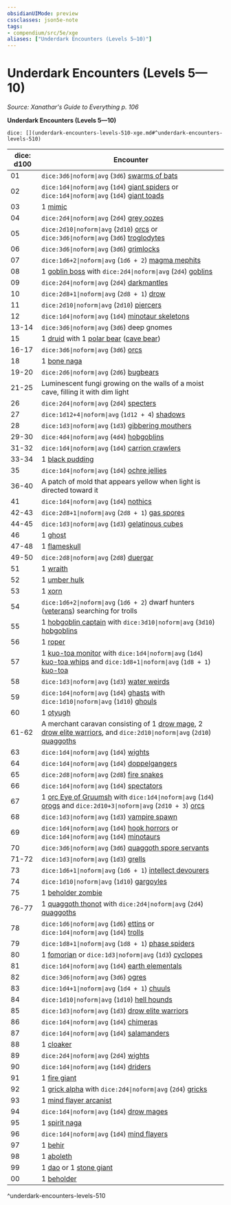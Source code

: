 ```yaml
---
obsidianUIMode: preview
cssclasses: json5e-note
tags:
- compendium/src/5e/xge
aliases: ["Underdark Encounters (Levels 5—10)"]
---
```

# Underdark Encounters (Levels 5—10)
*Source: Xanathar's Guide to Everything p. 106* 

**Underdark Encounters (Levels 5—10)**

`dice: [](underdark-encounters-levels-510-xge.md#^underdark-encounters-levels-510)`

| dice: d100 | Encounter |
|------------|-----------|
| 01 | `dice:3d6\|noform\|avg` (`3d6`) [swarms of bats](compendium/bestiary/beast/swarm-of-bats.md) |
| 02 | `dice:1d4\|noform\|avg` (`1d4`) [giant spiders](compendium/bestiary/beast/giant-spider.md) or `dice:1d4\|noform\|avg` (`1d4`) [giant toads](compendium/bestiary/beast/giant-toad.md) |
| 03 | 1 [mimic](compendium/bestiary/monstrosity/mimic.md) |
| 04 | `dice:2d4\|noform\|avg` (`2d4`) [grey oozes](compendium/bestiary/ooze/gray-ooze.md) |
| 05 | `dice:2d10\|noform\|avg` (`2d10`) [orcs](compendium/bestiary/humanoid/orc.md) or `dice:3d6\|noform\|avg` (`3d6`) [troglodytes](compendium/bestiary/humanoid/troglodyte.md) |
| 06 | `dice:3d6\|noform\|avg` (`3d6`) [grimlocks](compendium/bestiary/humanoid/grimlock.md) |
| 07 | `dice:1d6+2\|noform\|avg` (`1d6 + 2`) [magma mephits](compendium/bestiary/elemental/magma-mephit.md) |
| 08 | 1 [goblin boss](compendium/bestiary/humanoid/goblin-boss.md) with `dice:2d4\|noform\|avg` (`2d4`) [goblins](compendium/bestiary/humanoid/goblin.md) |
| 09 | `dice:2d4\|noform\|avg` (`2d4`) [darkmantles](compendium/bestiary/monstrosity/darkmantle.md) |
| 10 | `dice:2d8+1\|noform\|avg` (`2d8 + 1`) [drow](compendium/bestiary/humanoid/drow.md) |
| 11 | `dice:2d10\|noform\|avg` (`2d10`) [piercers](compendium/bestiary/monstrosity/piercer.md) |
| 12 | `dice:1d4\|noform\|avg` (`1d4`) [minotaur skeletons](compendium/bestiary/undead/minotaur-skeleton.md) |
| 13-14 | `dice:3d6\|noform\|avg` (`3d6`) deep gnomes |
| 15 | 1 [druid](compendium/bestiary/humanoid/druid.md) with 1 [polar bear](compendium/bestiary/beast/polar-bear.md) ([cave bear](compendium/bestiary/beast/cave-bear.md)) |
| 16-17 | `dice:3d6\|noform\|avg` (`3d6`) [orcs](compendium/bestiary/humanoid/orc.md) |
| 18 | 1 [bone naga](compendium/bestiary/undead/bone-naga-guardian.md) |
| 19-20 | `dice:2d6\|noform\|avg` (`2d6`) [bugbears](compendium/bestiary/humanoid/bugbear.md) |
| 21-25 | Luminescent fungi growing on the walls of a moist cave, filling it with dim light |
| 26 | `dice:2d4\|noform\|avg` (`2d4`) [specters](compendium/bestiary/undead/specter.md) |
| 27 | `dice:1d12+4\|noform\|avg` (`1d12 + 4`) [shadows](compendium/bestiary/undead/shadow.md) |
| 28 | `dice:1d3\|noform\|avg` (`1d3`) [gibbering mouthers](compendium/bestiary/aberration/gibbering-mouther.md) |
| 29-30 | `dice:4d4\|noform\|avg` (`4d4`) [hobgoblins](compendium/bestiary/humanoid/hobgoblin.md) |
| 31-32 | `dice:1d4\|noform\|avg` (`1d4`) [carrion crawlers](compendium/bestiary/monstrosity/carrion-crawler.md) |
| 33-34 | 1 [black pudding](compendium/bestiary/ooze/black-pudding.md) |
| 35 | `dice:1d4\|noform\|avg` (`1d4`) [ochre jellies](compendium/bestiary/ooze/ochre-jelly.md) |
| 36-40 | A patch of mold that appears yellow when light is directed toward it |
| 41 | `dice:1d4\|noform\|avg` (`1d4`) [nothics](compendium/bestiary/aberration/nothic.md) |
| 42-43 | `dice:2d8+1\|noform\|avg` (`2d8 + 1`) [gas spores](compendium/bestiary/plant/gas-spore.md) |
| 44-45 | `dice:1d3\|noform\|avg` (`1d3`) [gelatinous cubes](compendium/bestiary/ooze/gelatinous-cube.md) |
| 46 | 1 [ghost](compendium/bestiary/undead/ghost.md) |
| 47-48 | 1 [flameskull](compendium/bestiary/undead/flameskull.md) |
| 49-50 | `dice:2d8\|noform\|avg` (`2d8`) [duergar](compendium/bestiary/humanoid/duergar.md) |
| 51 | 1 [wraith](compendium/bestiary/undead/wraith.md) |
| 52 | 1 [umber hulk](compendium/bestiary/monstrosity/umber-hulk.md) |
| 53 | 1 [xorn](compendium/bestiary/elemental/xorn.md) |
| 54 | `dice:1d6+2\|noform\|avg` (`1d6 + 2`) dwarf hunters ([veterans](compendium/bestiary/humanoid/veteran.md)) searching for trolls |
| 55 | 1 [hobgoblin captain](compendium/bestiary/humanoid/hobgoblin-captain.md) with `dice:3d10\|noform\|avg` (`3d10`) [hobgoblins](compendium/bestiary/humanoid/hobgoblin.md) |
| 56 | 1 [roper](compendium/bestiary/monstrosity/roper.md) |
| 57 | 1 [kuo-toa monitor](compendium/bestiary/humanoid/kuo-toa-monitor.md) with `dice:1d4\|noform\|avg` (`1d4`) [kuo-toa whips](compendium/bestiary/humanoid/kuo-toa-whip.md) and `dice:1d8+1\|noform\|avg` (`1d8 + 1`) [kuo-toa](compendium/bestiary/humanoid/kuo-toa.md) |
| 58 | `dice:1d3\|noform\|avg` (`1d3`) [water weirds](compendium/bestiary/elemental/water-weird.md) |
| 59 | `dice:1d4\|noform\|avg` (`1d4`) [ghasts](compendium/bestiary/undead/ghast.md) with `dice:1d10\|noform\|avg` (`1d10`) [ghouls](compendium/bestiary/undead/ghoul.md) |
| 60 | 1 [otyugh](compendium/bestiary/aberration/otyugh.md) |
| 61-62 | A merchant caravan consisting of 1 [drow mage](compendium/bestiary/humanoid/drow-mage.md), 2 [drow elite warriors](compendium/bestiary/humanoid/drow-elite-warrior.md), and `dice:2d10\|noform\|avg` (`2d10`) [quaggoths](compendium/bestiary/humanoid/quaggoth.md) |
| 63 | `dice:1d4\|noform\|avg` (`1d4`) [wights](compendium/bestiary/undead/wight.md) |
| 64 | `dice:1d4\|noform\|avg` (`1d4`) [doppelgangers](compendium/bestiary/monstrosity/doppelganger.md) |
| 65 | `dice:2d8\|noform\|avg` (`2d8`) [fire snakes](compendium/bestiary/elemental/fire-snake.md) |
| 66 | `dice:1d4\|noform\|avg` (`1d4`) [spectators](compendium/bestiary/aberration/spectator.md) |
| 67 | 1 [orc Eye of Gruumsh](compendium/bestiary/humanoid/orc-eye-of-gruumsh.md) with `dice:1d4\|noform\|avg` (`1d4`) [orogs](compendium/bestiary/humanoid/orog.md) and `dice:2d10+3\|noform\|avg` (`2d10 + 3`) [orcs](compendium/bestiary/humanoid/orc.md) |
| 68 | `dice:1d3\|noform\|avg` (`1d3`) [vampire spawn](compendium/bestiary/undead/vampire-spawn.md) |
| 69 | `dice:1d4\|noform\|avg` (`1d4`) [hook horrors](compendium/bestiary/monstrosity/hook-horror.md) or `dice:1d4\|noform\|avg` (`1d4`) [minotaurs](compendium/bestiary/monstrosity/minotaur.md) |
| 70 | `dice:3d6\|noform\|avg` (`3d6`) [quaggoth spore servants](compendium/bestiary/plant/quaggoth-spore-servant.md) |
| 71-72 | `dice:1d3\|noform\|avg` (`1d3`) [grells](compendium/bestiary/aberration/grell.md) |
| 73 | `dice:1d6+1\|noform\|avg` (`1d6 + 1`) [intellect devourers](compendium/bestiary/aberration/intellect-devourer.md) |
| 74 | `dice:1d10\|noform\|avg` (`1d10`) [gargoyles](compendium/bestiary/elemental/gargoyle.md) |
| 75 | 1 [beholder zombie](compendium/bestiary/undead/beholder-zombie.md) |
| 76-77 | 1 [quaggoth thonot](compendium/bestiary/humanoid/quaggoth-thonot.md) with `dice:2d4\|noform\|avg` (`2d4`) [quaggoths](compendium/bestiary/humanoid/quaggoth.md) |
| 78 | `dice:1d6\|noform\|avg` (`1d6`) [ettins](compendium/bestiary/giant/ettin.md) or `dice:1d4\|noform\|avg` (`1d4`) [trolls](compendium/bestiary/giant/troll.md) |
| 79 | `dice:1d8+1\|noform\|avg` (`1d8 + 1`) [phase spiders](compendium/bestiary/monstrosity/phase-spider.md) |
| 80 | 1 [fomorian](compendium/bestiary/giant/fomorian.md) or `dice:1d3\|noform\|avg` (`1d3`) [cyclopes](compendium/bestiary/giant/cyclops.md) |
| 81 | `dice:1d4\|noform\|avg` (`1d4`) [earth elementals](compendium/bestiary/elemental/earth-elemental.md) |
| 82 | `dice:3d6\|noform\|avg` (`3d6`) [ogres](compendium/bestiary/giant/ogre.md) |
| 83 | `dice:1d4+1\|noform\|avg` (`1d4 + 1`) [chuuls](compendium/bestiary/aberration/chuul.md) |
| 84 | `dice:1d10\|noform\|avg` (`1d10`) [hell hounds](compendium/bestiary/fiend/hell-hound.md) |
| 85 | `dice:1d3\|noform\|avg` (`1d3`) [drow elite warriors](compendium/bestiary/humanoid/drow-elite-warrior.md) |
| 86 | `dice:1d4\|noform\|avg` (`1d4`) [chimeras](compendium/bestiary/monstrosity/chimera.md) |
| 87 | `dice:1d4\|noform\|avg` (`1d4`) [salamanders](compendium/bestiary/elemental/salamander.md) |
| 88 | 1 [cloaker](compendium/bestiary/aberration/cloaker.md) |
| 89 | `dice:2d4\|noform\|avg` (`2d4`) [wights](compendium/bestiary/undead/wight.md) |
| 90 | `dice:1d4\|noform\|avg` (`1d4`) [driders](compendium/bestiary/monstrosity/drider.md) |
| 91 | 1 [fire giant](compendium/bestiary/giant/fire-giant.md) |
| 92 | 1 [grick alpha](compendium/bestiary/monstrosity/grick-alpha.md) with `dice:2d4\|noform\|avg` (`2d4`) [gricks](compendium/bestiary/monstrosity/grick.md) |
| 93 | 1 [mind flayer arcanist](compendium/bestiary/aberration/mind-flayer-arcanist.md) |
| 94 | `dice:1d4\|noform\|avg` (`1d4`) [drow mages](compendium/bestiary/humanoid/drow-mage.md) |
| 95 | 1 [spirit naga](compendium/bestiary/monstrosity/spirit-naga.md) |
| 96 | `dice:1d4\|noform\|avg` (`1d4`) [mind flayers](compendium/bestiary/aberration/mind-flayer.md) |
| 97 | 1 [behir](compendium/bestiary/monstrosity/behir.md) |
| 98 | 1 [aboleth](compendium/bestiary/aberration/aboleth.md) |
| 99 | 1 [dao](compendium/bestiary/elemental/dao.md) or 1 [stone giant](compendium/bestiary/giant/stone-giant.md) |
| 00 | 1 [beholder](compendium/bestiary/aberration/beholder.md) |
^underdark-encounters-levels-510